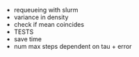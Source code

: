 - requeueing with slurm
- variance in density
- check if mean coincides
- TESTS
- save time
- num max steps dependent on tau + error